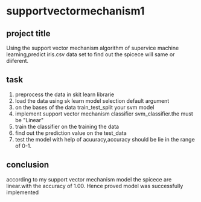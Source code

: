 # supportvectormechanism1
## project title
Using the support vector mechanism algorithm of supervice machine learning,predict iris.csv data set to find out the spicece will same or diiferent.
## task
1. preprocess the data in skit learn librarie
2. load the data using sk learn model selection default argument
3. on the bases of the data train_test_split your svm model
4. implement support vector mechanism classifier svm_classifier.the must be "Linear"
5. train the classifier on the training the data
6. find out the prediction value on the test_data
7. test the model with help of acuuracy,accuracy should be lie in the range of 0-1.

## conclusion
according to my support vector mechanism model the spicece are linear.with the accuracy of 1.00.
Hence proved model was successfully implemented
